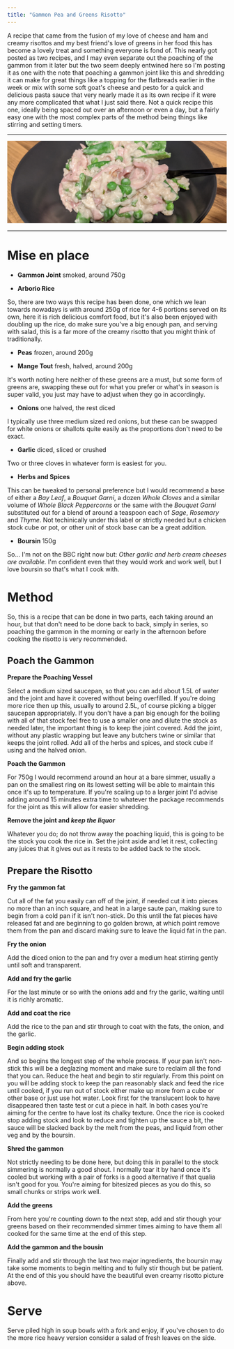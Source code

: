 ```yaml
---
title: "Gammon Pea and Greens Risotto"
---
```


A recipe that came from the fusion of my love of cheese and ham and creamy risottos and my best friend's love of greens in her food this has become a lovely treat and something everyone is fond of.
This nearly got posted as two recipes, and I may even separate out the poaching of the gammon from it later but the two seem deeply entwined here so I'm posting it as one with the note that poaching a gammon joint like this and shredding it can make for great things like a topping for the flatbreads earlier in the week or mix with some soft goat's cheese and pesto for a quick and delicious pasta sauce that very nearly made it as its own recipe if it were any more complicated that what I just said there. 
Not a quick recipe this one, ideally being spaced out over an afternoon or even a day, but a fairly easy one with the most complex parts of the method being things like stirring and setting timers. 

---

![A creamy risotto with mange tout, gammon and peas](/assets/images/gammon-green-risotto.png)

---

# Mise en place

* **Gammon Joint** smoked, around 750g

* **Arborio Rice** 

So, there are two ways this recipe has been done, one which we lean towards nowadays is with around 250g of rice for 4-6 portions served on its own, here it is rich delicious comfort food, but it's also been enjoyed with doubling up the rice, do make sure you've a big enough pan, and serving with salad, this is a far more of the creamy risotto that you might think of traditionally.

* **Peas** frozen, around 200g

* **Mange Tout** fresh, halved, around 200g

It's worth noting here neither of these greens are a must, but some form of greens are, swapping these out for what you prefer or what's in season is super valid, you just may have to adjust when they go in accordingly.

* **Onions** one halved, the rest diced

I typically use three medium sized red onions, but these can be swapped for white onions or shallots quite easily as the proportions don't need to be exact.

* **Garlic** diced, sliced or crushed

Two or three cloves in whatever form is easiest for you.

* **Herbs and Spices** 

This can be tweaked to personal preference but I would recommend a base of either a *Bay Leaf*, a *Bouquet Garni*, a dozen *Whole Cloves* and a similar volume of *Whole Black Peppercorns* or the same with the *Bouquet Garni* substituted out for a blend of around a teaspoon each of *Sage*, *Rosemary* and *Thyme*.
Not techinically under this label or strictly needed but a chicken stock cube or pot, or other unit of stock base can be a great addition.

* **Boursin** 150g

So... I'm not on the BBC right now but: *Other garlic and herb cream cheeses are available.*
I'm confident even that they would work and work well, but I love boursin so that's what I cook with.

# Method
So, this is a recipe that can be done in two parts, each taking around an hour, but that don't need to be done back to back, simply in series, so poaching the gammon in the morning or early in the afternoon before cooking the risotto is very recommended. 

## Poach the Gammon

**Prepare the Poaching Vessel**

Select a medium sized saucepan, so that you can add about 1.5L of water and the joint and have it covered without being overfilled. 
If you're doing more rice then up this, usually to around 2.5L, of course picking a bigger saucepan appropriately. 
If you don't have a pan big enough for the boiling with all of that stock feel free to use a smaller one and dilute the stock as needed later, the important thing is to keep the joint covered.
Add the joint, without any plastic wrapping but leave any butchers twine or similar that keeps the joint rolled.
Add all of the herbs and spices, and stock cube if using and the halved onion. 

**Poach the Gammon**

For 750g I would recommend around an hour at a bare simmer, usually a pan on the smallest ring on its lowest setting will be able to maintain this once it's up to temperature. 
If you're scaling up to a larger joint I'd advise adding around 15 minutes extra time to whatever the package recommends for the joint as this will allow for easier shredding. 

**Remove the joint and *keep the liquor***

Whatever you do; do not throw away the poaching liquid, this is going to be the stock you cook the rice in.
Set the joint aside and let it rest, collecting any juices that it gives out as it rests to be added back to the stock. 

## Prepare the Risotto

**Fry the gammon fat**

Cut all of the fat you easily can off of the joint, if needed cut it into pieces no more than an inch square, and heat in a large saute pan, making sure to begin from a cold pan if it isn't non-stick.
Do this until the fat pieces have released fat and are beginning to go golden brown, at which point remove them from the pan and discard making sure to leave the liquid fat in the pan.

**Fry the onion**

Add the diced onion to the pan and fry over a medium heat stirring gently until soft and transparent.

**Add and fry the garlic**

For the last minute or so with the onions add and fry the garlic, waiting until it is richly aromatic.

**Add and coat the rice**

Add the rice to the pan and stir through to coat with the fats, the onion, and the garlic.

**Begin adding stock**

And so begins the longest step of the whole process.
If your pan isn't non-stick this will be a deglazing moment and make sure to reclaim all the fond that you can.
Reduce the heat and begin to stir regularly.
From this point on you will be adding stock to keep the pan reasonably slack and feed the rice until cooked, if you run out of stock either make up more from a cube or other base or just use hot water.
Look first for the translucent look to have disappeared then taste test or cut a piece in half. In both cases you're aiming for the centre to have lost its chalky texture. 
Once the rice is cooked stop adding stock and look to reduce and tighten up the sauce a bit, the sauce will be slacked back by the melt from the peas, and liquid from other veg and by the boursin.

**Shred the gammon**

Not strictly needing to be done here, but doing this in parallel to the stock simmering is normally a good shout. 
I normally tear it by hand once it's cooled but working with a pair of forks is a good alternative if that qualia isn't good for you.
You're aiming for bitesized pieces as you do this, so small chunks or strips work well.

**Add the greens**

From here you're counting down to the next step, add and stir though your greens based on their recommended simmer times aiming to have them all cooked for the same time at the end of this step.

**Add the gammon and the bousin**

Finally add and stir through the last two major ingredients, the boursin may take some moments to begin melting and to fully stir though but be patient.
At the end of this you should have the beautiful even creamy risotto picture above. 

# Serve

Serve piled high in soup bowls with a fork and enjoy, if you've chosen to do the more rice heavy version consider a salad of fresh leaves on the side. 